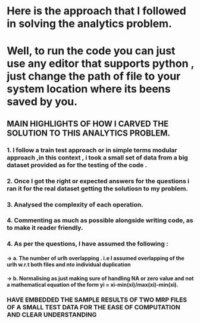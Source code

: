 # Here is the approach that I followed in solving the analytics problem.

# Well, to run the code you can just use any editor that supports python , just change the path of file to your system location where its beens saved by you.

## MAIN HIGHLIGHTS OF HOW I CARVED THE SOLUTION TO THIS ANALYTICS PROBLEM.
### 1. I follow a train test approach or in simple terms modular approach ,in this context , i took a small set of data from a big dataset provided as for the testing of the code .
### 2. Once I got the right or expected answers for the questions i ran it for the real dataset getting the solutiosn to my problem.
### 3. Analysed the complexity of each operation.
### 4. Commenting as much as possible alongside writing code, as to make it reader friendly.
### 4. As per the questions, I have assumed the following :
 #### -> a. The number of urlh overlapping . i.e I assumed overlapping of the urlh w.r.t both files and nto individual duplication
 #### -> b. Normalising as just making sure of handling NA or zero value and not a mathematical equation of the form yi = xi-min(xi)/max(xi)-min(xi).

### HAVE EMBEDDED THE SAMPLE RESULTS OF TWO MRP FILES OF A SMALL TEST DATA FOR THE EASE OF COMPUTATION AND CLEAR UNDERSTANDING
